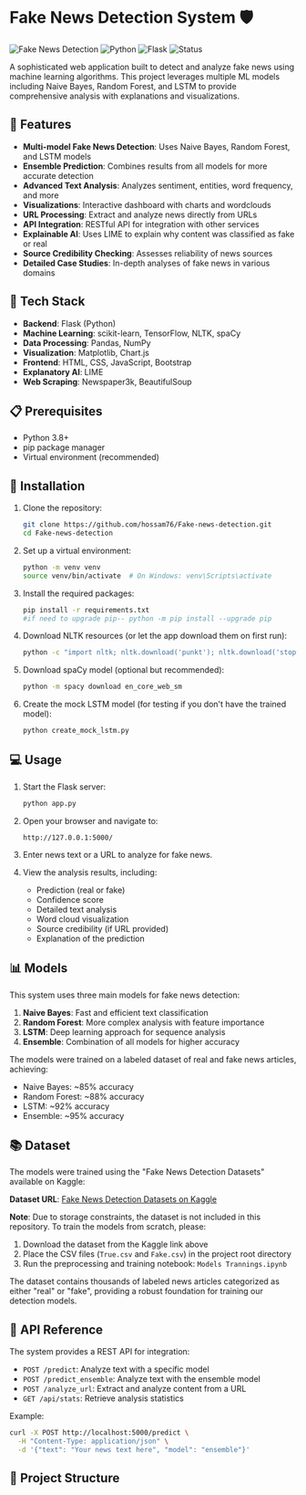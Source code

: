 # Fake News Detection System 🛡️

![Fake News Detection](https://img.shields.io/badge/ML-Fake%20News%20Detection-blue)
![Python](https://img.shields.io/badge/Python-3.8%2B-brightgreen)
![Flask](https://img.shields.io/badge/Flask-2.0.1-lightgrey)
![Status](https://img.shields.io/badge/Status-Active-success)

A sophisticated web application built to detect and analyze fake news using machine learning algorithms. This project leverages multiple ML models including Naive Bayes, Random Forest, and LSTM to provide comprehensive analysis with explanations and visualizations.

## 🌟 Features

- **Multi-model Fake News Detection**: Uses Naive Bayes, Random Forest, and LSTM models
- **Ensemble Prediction**: Combines results from all models for more accurate detection
- **Advanced Text Analysis**: Analyzes sentiment, entities, word frequency, and more
- **Visualizations**: Interactive dashboard with charts and wordclouds
- **URL Processing**: Extract and analyze news directly from URLs
- **API Integration**: RESTful API for integration with other services
- **Explainable AI**: Uses LIME to explain why content was classified as fake or real
- **Source Credibility Checking**: Assesses reliability of news sources
- **Detailed Case Studies**: In-depth analyses of fake news in various domains

## 🔧 Tech Stack

- **Backend**: Flask (Python)
- **Machine Learning**: scikit-learn, TensorFlow, NLTK, spaCy
- **Data Processing**: Pandas, NumPy
- **Visualization**: Matplotlib, Chart.js
- **Frontend**: HTML, CSS, JavaScript, Bootstrap
- **Explanatory AI**: LIME
- **Web Scraping**: Newspaper3k, BeautifulSoup

## 📋 Prerequisites

- Python 3.8+
- pip package manager
- Virtual environment (recommended)

## 🚀 Installation

1. Clone the repository:
   ```bash
   git clone https://github.com/hossam76/Fake-news-detection.git
   cd Fake-news-detection
   ```

2. Set up a virtual environment:
   ```bash
   python -m venv venv
   source venv/bin/activate  # On Windows: venv\Scripts\activate
   ```

3. Install the required packages:
   ```bash
   pip install -r requirements.txt
   #if need to upgrade pip-- python -m pip install --upgrade pip

   ```

4. Download NLTK resources (or let the app download them on first run):
   ```bash
   python -c "import nltk; nltk.download('punkt'); nltk.download('stopwords'); nltk.download('wordnet'); nltk.download('averaged_perceptron_tagger')"
   ```

5. Download spaCy model (optional but recommended):
   ```bash
   python -m spacy download en_core_web_sm
   ```

6. Create the mock LSTM model (for testing if you don't have the trained model):
   ```bash
   python create_mock_lstm.py
   ```

## 💻 Usage

1. Start the Flask server:
   ```bash
   python app.py
   ```

2. Open your browser and navigate to:
   ```
   http://127.0.0.1:5000/
   ```

3. Enter news text or a URL to analyze for fake news.

4. View the analysis results, including:
   - Prediction (real or fake)
   - Confidence score
   - Detailed text analysis
   - Word cloud visualization
   - Source credibility (if URL provided)
   - Explanation of the prediction

## 📊 Models

This system uses three main models for fake news detection:

1. **Naive Bayes**: Fast and efficient text classification
2. **Random Forest**: More complex analysis with feature importance
3. **LSTM**: Deep learning approach for sequence analysis
4. **Ensemble**: Combination of all models for higher accuracy

The models were trained on a labeled dataset of real and fake news articles, achieving:
- Naive Bayes: ~85% accuracy
- Random Forest: ~88% accuracy
- LSTM: ~92% accuracy
- Ensemble: ~95% accuracy

## 📚 Dataset

The models were trained using the "Fake News Detection Datasets" available on Kaggle:

**Dataset URL**: [Fake News Detection Datasets on Kaggle](https://www.kaggle.com/datasets/emineyetm/fake-news-detection-datasets/data)

**Note**: Due to storage constraints, the dataset is not included in this repository. To train the models from scratch, please:

1. Download the dataset from the Kaggle link above
2. Place the CSV files (`True.csv` and `Fake.csv`) in the project root directory
3. Run the preprocessing and training notebook: `Models Trannings.ipynb`

The dataset contains thousands of labeled news articles categorized as either "real" or "fake", providing a robust foundation for training our detection models.

## 🔎 API Reference

The system provides a REST API for integration:

- `POST /predict`: Analyze text with a specific model
- `POST /predict_ensemble`: Analyze text with the ensemble model
- `POST /analyze_url`: Extract and analyze content from a URL
- `GET /api/stats`: Retrieve analysis statistics

Example:
```bash
curl -X POST http://localhost:5000/predict \
  -H "Content-Type: application/json" \
  -d '{"text": "Your news text here", "model": "ensemble"}'
```

## 📂 Project Structure

